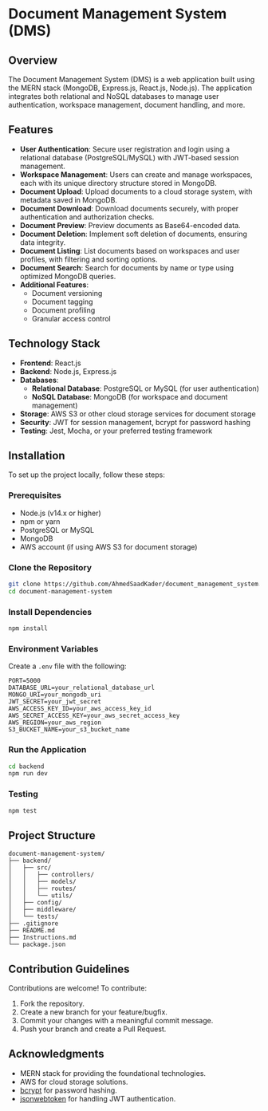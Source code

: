 # Document Management System (DMS)

## Overview

The Document Management System (DMS) is a web application built using the MERN stack (MongoDB, Express.js, React.js, Node.js). The application integrates both relational and NoSQL databases to manage user authentication, workspace management, document handling, and more.

## Features

- **User Authentication**: Secure user registration and login using a relational database (PostgreSQL/MySQL) with JWT-based session management.
- **Workspace Management**: Users can create and manage workspaces, each with its unique directory structure stored in MongoDB.
- **Document Upload**: Upload documents to a cloud storage system, with metadata saved in MongoDB.
- **Document Download**: Download documents securely, with proper authentication and authorization checks.
- **Document Preview**: Preview documents as Base64-encoded data.
- **Document Deletion**: Implement soft deletion of documents, ensuring data integrity.
- **Document Listing**: List documents based on workspaces and user profiles, with filtering and sorting options.
- **Document Search**: Search for documents by name or type using optimized MongoDB queries.
- **Additional Features**:
  - Document versioning
  - Document tagging
  - Document profiling
  - Granular access control

## Technology Stack

- **Frontend**: React.js
- **Backend**: Node.js, Express.js
- **Databases**:
  - **Relational Database**: PostgreSQL or MySQL (for user authentication)
  - **NoSQL Database**: MongoDB (for workspace and document management)
- **Storage**: AWS S3 or other cloud storage services for document storage
- **Security**: JWT for session management, bcrypt for password hashing
- **Testing**: Jest, Mocha, or your preferred testing framework

## Installation

To set up the project locally, follow these steps:

### Prerequisites

- Node.js (v14.x or higher)
- npm or yarn
- PostgreSQL or MySQL
- MongoDB
- AWS account (if using AWS S3 for document storage)

### Clone the Repository

```bash
git clone https://github.com/AhmedSaadKader/document_management_system.git
cd document-management-system
```

### Install Dependencies

```bash
npm install
```

### Environment Variables

Create a `.env` file with the following:

```plaintext
PORT=5000
DATABASE_URL=your_relational_database_url
MONGO_URI=your_mongodb_uri
JWT_SECRET=your_jwt_secret
AWS_ACCESS_KEY_ID=your_aws_access_key_id
AWS_SECRET_ACCESS_KEY=your_aws_secret_access_key
AWS_REGION=your_aws_region
S3_BUCKET_NAME=your_s3_bucket_name
```

### Run the Application

```bash
cd backend
npm run dev
```

### Testing

```bash
npm test
```

## Project Structure

```plaintext
document-management-system/
├── backend/
│   ├── src/
│   │   ├── controllers/
│   │   ├── models/
│   │   ├── routes/
│   │   └── utils/
│   ├── config/
│   ├── middleware/
│   └── tests/
├── .gitignore
├── README.md
├── Instructions.md
└── package.json
```

## Contribution Guidelines

Contributions are welcome! To contribute:

1. Fork the repository.
2. Create a new branch for your feature/bugfix.
3. Commit your changes with a meaningful commit message.
4. Push your branch and create a Pull Request.

## Acknowledgments

- MERN stack for providing the foundational technologies.
- AWS for cloud storage solutions.
- [bcrypt](https://www.npmjs.com/package/bcrypt) for password hashing.
- [jsonwebtoken](https://www.npmjs.com/package/jsonwebtoken) for handling JWT authentication.
